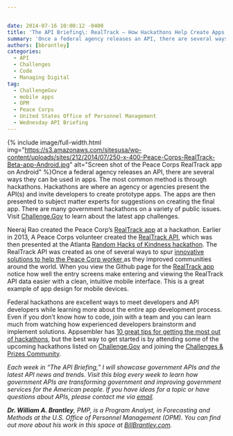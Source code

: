 ```yaml
---


date: 2014-07-16 10:00:12 -0400
title: 'The API Briefing\: RealTrack — How Hackathons Help Create Apps from APIs'
summary: 'Once a federal agency releases an API, there are several ways&nbsp;they can be used in apps. The most common method is through hackathons. Hackathons are where an agency or agencies present the API(s) and invite developers to create prototype apps. The apps are'
authors: [bbrantley]
categories:
  - API
  - Challenges
  - Code
  - Managing Digital
tag:
  - ChallengeGov
  - mobile apps
  - OPM
  - Peace Corps
  - United States Office of Personnel Management
  - Wednesday API Briefing
---
```



{% include image/full-width.html img="https://s3.amazonaws.com/sitesusa/wp-content/uploads/sites/212/2014/07/250-x-400-Peace-Corps-RealTrack-Beta-app-Android.jpg" alt="Screen shot of the Peace Corps RealTrack app on Android" %}Once a federal agency releases an API, there are several ways they can be used in apps. The most common method is through hackathons. Hackathons are where an agency or agencies present the API(s) and invite developers to create prototype apps. The apps are then presented to subject matter experts for suggestions on creating the final app. There are many government hackathons on a variety of public issues. Visit <a href="https://challenge.gov/" target="_blank">Challenge.Gov</a> to learn about the latest app challenges.

Neeraj Rao created the Peace Corp’s  <a href="https://github.com/PeaceCorps/realtrack-android" target="_blank">RealTrack app</a> at a hackathon. Earlier in 2013, A Peace Corps volunteer created the <a href="https://github.com/PeaceCorps/realtrack-indicators-api" target="_blank">RealTrack API</a>, which was then presented at the Atlanta <a href="http://www.rhok.org/" target="_blank">Random Hacks of Kindness hackathon</a>. The RealTrack API was created as one of several ways to spur <a href="http://www.peacecorpsconnect.org/2014/02/national-peace-corps-association-facilitates-google-tablet-donation-to-departing-peace-corps-trainees/" target="_blank">innovative solutions to help the Peace Corp worker </a>as they improved communities around the world. When you view the Github page for the <a href="https://github.com/PeaceCorps/realtrack-android" target="_blank">RealTrack app</a> notice how well the entry screens make entering and viewing the RealTrack API data easier with a clean, intuitive mobile interface. This is a great example of app design for mobile devices.

Federal hackathons are excellent ways to meet developers and API developers while learning more about the entire app development process. Even if you don’t know how to code, join with a team and you can learn much from watching how experienced developers brainstorm and implement solutions. Appsembler has <a href="http://appsembler.com/blog/10-tips-for-hackathon-success/" target="_blank">10 great tips for getting the most out of hackathons</a>, but the best way to get started is by attending some of the upcoming hackathons listed on <a href="https://challenge.gov/" target="_blank">Challenge.Gov</a> and joining the [Challenges & Prizes Community](https://www.WHATEVER/communities/challenges-prizes-community/).

_Each week in “The API Briefing,” I will showcase government APIs and the latest API news and trends. Visit this blog every week to learn how government APIs are transforming government and improving government services for the American people. If you have ideas for a topic or have questions about APIs, please contact me via_ [_email_](mailto:%20William.Brantley@opm.gov)_._

**_Dr. William A. Brantley_**_, PMP, is a Program Analyst, in Forecasting and Methods at the U.S. Office of Personnel Management (OPM). You can find out more about his work in this space at_ [_BillBrantley.com_](http://billbrantley.com/)_._